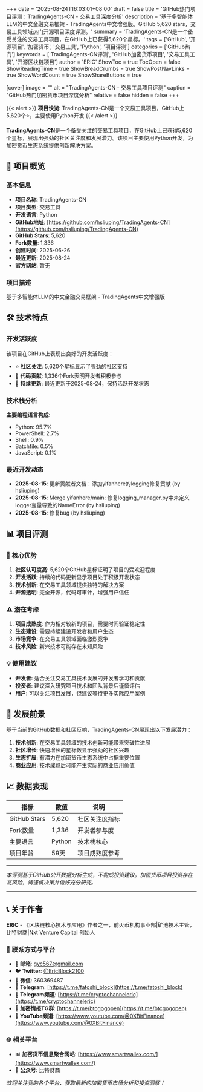 +++
date = '2025-08-24T16:03:01+08:00'
draft = false
title = 'GitHub热门项目评测：TradingAgents-CN - 交易工具深度分析'
description = '基于多智能体LLM的中文金融交易框架 - TradingAgents中文增强版。GitHub 5,620 stars，交易工具领域热门开源项目深度评测。'
summary = 'TradingAgents-CN是一个备受关注的交易工具项目，在GitHub上已获得5,620个星标。'
tags = ['GitHub', '开源项目', '加密货币', '交易工具', 'Python', '项目评测']
categories = ['GitHub热门']
keywords = ['TradingAgents-CN评测', 'GitHub加密货币项目', '交易工具工具', '开源区块链项目']
author = 'ERIC'
ShowToc = true
TocOpen = false
ShowReadingTime = true
ShowBreadCrumbs = true
ShowPostNavLinks = true
ShowWordCount = true
ShowShareButtons = true

[cover]
image = ""
alt = "TradingAgents-CN - 交易工具项目评测"
caption = "GitHub热门加密货币项目深度分析"
relative = false
hidden = false
+++

{{< alert >}}
**项目快览**: TradingAgents-CN是一个交易工具项目，GitHub上5,620个⭐，主要使用Python开发
{{< /alert >}}

**TradingAgents-CN**是一个备受关注的交易工具项目，在GitHub上已获得5,620个星标，展现出强劲的社区关注度和发展潜力。该项目主要使用Python开发，为加密货币生态系统提供创新解决方案。

## 🎯 项目概览

### 基本信息
- **项目名称**: TradingAgents-CN
- **项目类型**: 交易工具
- **开发语言**: Python
- **GitHub地址**: [https://github.com/hsliuping/TradingAgents-CN](https://github.com/hsliuping/TradingAgents-CN)
- **GitHub Stars**: 5,620
- **Fork数量**: 1,336
- **创建时间**: 2025-06-26
- **最近更新**: 2025-08-24
- **官方网站**: 暂无

### 项目描述
基于多智能体LLM的中文金融交易框架 - TradingAgents中文增强版

## 🛠️ 技术特点

### 开发活跃度
该项目在GitHub上表现出良好的开发活跃度：
- ⭐ **社区关注**: 5,620个星标显示了强劲的社区支持
- 🔄 **代码贡献**: 1,336个Fork表明开发者积极参与
- 📅 **持续更新**: 最近更新于2025-08-24，保持活跃开发状态

### 技术栈分析

**主要编程语言构成**:
- Python: 95.7%
- PowerShell: 2.7%
- Shell: 0.9%
- Batchfile: 0.5%
- JavaScript: 0.1%


### 最近开发动态
- **2025-08-15**: 更新贡献者文档：添加yifanhere的logging修复贡献 (by hsliuping)
- **2025-08-15**: Merge yifanhere/main: 修复logging_manager.py中未定义logger变量导致的NameError (by hsliuping)
- **2025-08-15**: 修复bug (by hsliuping)


## 📊 项目评测


### 🎯 核心优势
1. **社区认可度高**: 5,620个GitHub星标证明了项目的受欢迎程度
2. **开发活跃**: 持续的代码更新显示项目处于积极开发状态
3. **技术创新**: 在交易工具领域提供独特的解决方案
4. **开源透明**: 完全开源，代码可审计，增强用户信任

### ⚠️ 潜在考虑
1. **项目成熟度**: 作为相对较新的项目，需要时间验证稳定性
2. **生态建设**: 需要持续建设开发者和用户生态
3. **市场竞争**: 在交易工具领域面临激烈竞争
4. **技术风险**: 新兴技术可能存在未知风险

### 💡 使用建议
- **开发者**: 适合关注交易工具技术发展的开发者学习和贡献
- **投资者**: 建议深入研究项目技术和团队背景后谨慎评估
- **用户**: 可以关注项目发展，但建议等待更多实际应用案例

## 🔮 发展前景

基于当前的GitHub数据和社区反响，TradingAgents-CN展现出以下发展潜力：

1. **技术创新**: 在交易工具领域的技术创新可能带来突破性进展
2. **社区增长**: 快速增长的星标数显示强劲的社区兴趣
3. **生态扩展**: 有潜力在加密货币生态系统中占据重要位置
4. **商业应用**: 技术成熟后可能产生实际的商业应用价值

## 📈 数据表现

| 指标 | 数值 | 说明 |
|------|------|------|
| GitHub Stars | 5,620 | 社区关注度指标 |
| Fork数量 | 1,336 | 开发者参与度 |
| 主要语言 | Python | 技术栈核心 |
| 项目年龄 | 59天 | 项目成熟度参考 |

---

*本评测基于GitHub公开数据分析生成，不构成投资建议。加密货币项目投资存在高风险，请谨慎决策并做好充分研究。*

---

## 📞 关于作者

**ERIC** - 《区块链核心技术与应用》作者之一，前火币机构事业部|矿池技术主管，比特财商|Nxt Venture Capital 创始人

### 🔗 联系方式与平台

- **📧 邮箱**: [gyc567@gmail.com](mailto:gyc567@gmail.com)
- **🐦 Twitter**: [@EricBlock2100](https://twitter.com/EricBlock2100)
- **💬 微信**: 360369487
- **📱 Telegram**: [https://t.me/fatoshi_block](https://t.me/fatoshi_block)
- **📢 Telegram频道**: [https://t.me/cryptochanneleric](https://t.me/cryptochanneleric)
- **👥 加密情报TG群**: [https://t.me/btcgogopen](https://t.me/btcgogopen)
- **🎥 YouTube频道**: [https://www.youtube.com/@0XBitFinance](https://www.youtube.com/@0XBitFinance)

### 🌐 相关平台

- **📊 加密货币信息聚合网站**: [https://www.smartwallex.com/](https://www.smartwallex.com/)
- **📖 公众号**: 比特财商

*欢迎关注我的各个平台，获取最新的加密货币市场分析和投资洞察！*
